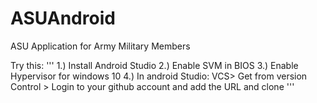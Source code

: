 # ASUAndroid
ASU Application for Army Military Members

Try this:
'''
1.) Install Android Studio
2.) Enable SVM in BIOS
3.) Enable Hypervisor for windows 10
4.) In android Studio:   VCS> Get from version Control > Login to your github account and add the URL and clone
'''
